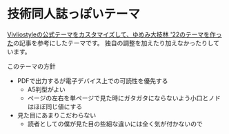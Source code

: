 # 技術同人誌っぽいテーマ

[Vivliostyleの公式テーマをカスタマイズして、ゆめみ大技林 '22のテーマを作った](https://zenn.dev/macneko/articles/06aec138a357b9)の記事を参考にしたテーマです。
独自の調整を加えたり加えなかったりしています。

このテーマの方針

* PDFで出力するが電子デバイス上での可読性を優先する
  * A5判型がよい
  * ページの左右を単ページで見た時にガタガタにならないよう小口とノドはほぼ同じ値にする
* 見た目にあまりこだわらない
  * 読者としての僕が見た目の些細な違いには全く気が付かないので
